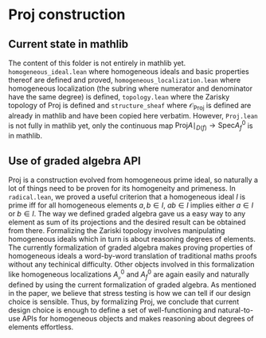 # Proj construction

## Current state in mathlib

The content of this folder is not entirely in mathlib yet. `homogeneous_ideal.lean` where homogeneous ideals and basic properties thereof are defined and proved, `homogeneous_localization.lean` where homogeneous localization (the subring where numerator and denominator have the same degree) is defined, `topology.lean` where the Zarisky topology of $\mathrm{Proj}$ is defined and `structure_sheaf` where $\mathcal{O}_{\mathrm{Proj}}$ is defined are already in mathlib and have been copied here verbatim. However, `Proj.lean` is not fully in mathlib yet, only the continuous map $\mathrm{Proj}A\mid_{D(f)}\to\mathrm{Spec}A_f^0$ is in mathlib.

## Use of graded algebra API

$\mathrm{Proj}$ is a construction evolved from homogeneous prime ideal, so naturally a lot of things need to be proven for its homogeneity and primeness. In `radical.lean`, we proved a useful criterion that a homogeneous ideal $I$ is prime iff for all homogeneous elements $a,b\in I$, $ab\in I$ implies either $a\in I$ or $b\in I$. The way we defined graded algebra gave us a easy way to any element as sum of its projections and the desired result can be obtained from there. Formalizing the Zariski topology involves manipulating homogeneous ideals which in turn is about reasoning degrees of elements. The currently formalization of graded algebra makes proving properties of homogeneous ideals a word-by-word translation of traditional maths proofs without any techinical difficulty. Other objects involved in this formalization like homogeneous localizations $A_\mathfrak p^0$ and $A^0_f$ are again easily and naturally defined by using the current formalization of graded algebra. As mentioned in the paper, we believe that stress testing is how we can tell if our design choice is sensible. Thus, by formalizing $\mathrm{Proj}$, we conclude that current design choice is enough to define a set of well-functioning and natural-to-use APIs for homogeneous objects and makes reasoning about degrees of elements effortless.